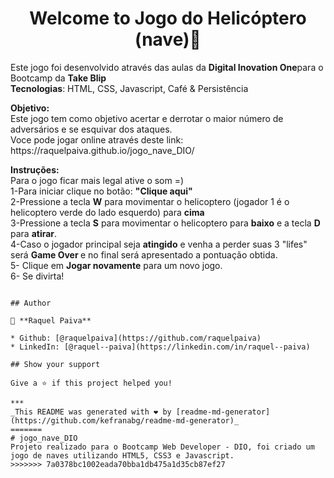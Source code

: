 <h1 align="center">Welcome to Jogo do Helicóptero (nave)👋</h1>
<p>
  Este jogo foi desenvolvido através das aulas da <b>Digital Inovation One</b>para o Bootcamp da <b>Take Blip</b>
  <br><b> Tecnologias</b>: HTML, CSS, Javascript, Café & Persistência</br>
</p>

<p>
  <b>Objetivo:</b><br> 
  Este jogo tem como objetivo acertar e derrotar o maior número de adversários e se esquivar dos ataques.
  <br>Voce pode jogar online através deste link: https://raquelpaiva.github.io/jogo_nave_DIO/</br>
</p>

<p>
  <b>Instruções:</b><br>
  Para o jogo ficar mais legal ative o som =)
  <br>1-Para iniciar clique no botão: <b>"Clique aqui"</b></br>
  2-Pressione a tecla <b>W</b> para movimentar o helicoptero (jogador 1 é o helicoptero verde do lado esquerdo) para <b>cima</b></br>
  3-Pressione a tecla <b>S</b> para movimentar o helicoptero para <b>baixo</b> e a tecla <b>D</b> para <b>atirar</b>.</br>
  4-Caso o jogador principal seja <b>atingido</b> e venha a perder suas 3 "lifes" será <b>Game Over </b>e no final será apresentado a pontuação obtida.</br>
  5- Clique em <b>Jogar novamente</b> para um novo jogo.</br>
  6- Se divirta!
</p>
 

```

## Author

👤 **Raquel Paiva**

* Github: [@raquelpaiva](https://github.com/raquelpaiva)
* LinkedIn: [@raquel--paiva](https://linkedin.com/in/raquel--paiva)

## Show your support

Give a ⭐️ if this project helped you!

***
_This README was generated with ❤️ by [readme-md-generator](https://github.com/kefranabg/readme-md-generator)_
=======
# jogo_nave_DIO
Projeto realizado para o Bootcamp Web Developer - DIO, foi criado um jogo de naves utilizando HTML5, CSS3 e Javascript.
>>>>>>> 7a0378bc1002eada70bba1db475a1d35cb87ef27
